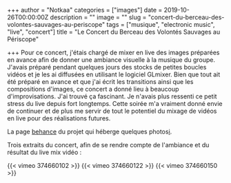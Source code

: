 +++
author = "Notkaa"
categories = ["images"]
date = 2019-10-26T00:00:00Z
description = ""
image = ""
slug = "concert-du-berceau-des-volontes-sauvages-au-periscope"
tags = ["musique", "electronic music", "live", "concert"]
title = "Le Concert du Berceau des Volontés Sauvages au Périscope"

+++
Pour ce concert, j'étais chargé de mixer en live des images préparées en avance afin de donner une ambiance visuelle à la musique du groupe. J'avais préparé pendant quelques jours des stocks de petites boucles vidéos et je les ai diffusées en utilisant le logiciel GLmixer. Bien que tout ait été préparé en avance et que j'ai écrit les transitions ainsi que les compositions d'images, ce concert a donné lieu à beaucoup d'improvisations. J'ai trouvé ça fascinant. Je n'avais plus ressenti ce petit stress du live depuis fort longtemps. Cette soirée m'a vraiment donné envie de continuer et de plus me servir de tout le potentiel du mixage de vidéos en live pour des réalisations futures.

La page [behance](https://www.behance.net/gallery/89757565/Berceau-des-volonts-sauvages-Priscope-Lyon?) du projet qui héberge quelques photos[i](/gallery/bvs_periscope/).

Trois extraits du concert, afin de se rendre compte de l'ambiance et du résultat du live mix vidéo :

{{< vimeo 374660102 >}}
{{< vimeo 374660122 >}}
{{< vimeo 374660150 >}}
